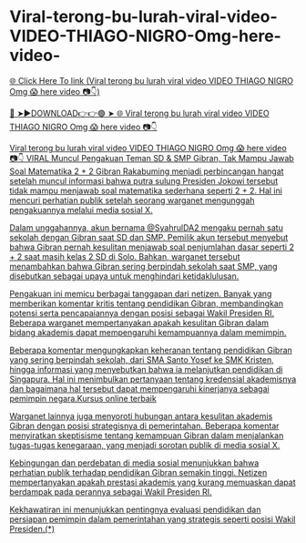 # Viral-terong-bu-lurah-viral-video-VIDEO-THIAGO-NIGRO-Omg-here-video-

<a href="https://jovlex.cfd/sdfhuj"> 🌐 Click Here To link (Viral terong bu lurah viral video VIDEO THIAGO NIGRO Omg 😱 here video 📷👇)

🔴 ➤►DOWNLOAD👉👉🟢 ➤  <a href="https://jovlex.cfd/sdfhuj"> 🌐 Viral terong bu lurah viral video VIDEO THIAGO NIGRO Omg 😱 here video 📷👇

Viral terong bu lurah viral video VIDEO THIAGO NIGRO Omg 😱 here video 📷👇
VIRAL Muncul Pengakuan Teman SD & SMP Gibran, Tak Mampu Jawab Soal Matematika 2 + 2
Gibran Rakabuming menjadi perbincangan hangat setelah muncul informasi bahwa putra sulung Presiden Jokowi tersebut tidak mampu menjawab soal matematika sederhana seperti 2 + 2. Hal ini mencuri perhatian publik setelah seorang warganet mengunggah pengakuannya melalui media sosial X.

Dalam unggahannya, akun bernama @SyahrulDA2 mengaku pernah satu sekolah dengan Gibran saat SD dan SMP. Pemilik akun tersebut menyebut bahwa Gibran pernah kesulitan menjawab soal penjumlahan dasar seperti 2 + 2 saat masih kelas 2 SD di Solo. Bahkan, warganet tersebut menambahkan bahwa Gibran sering berpindah sekolah saat SMP, yang disebutkan sebagai upaya untuk menghindari ketidaklulusan.

Pengakuan ini memicu berbagai tanggapan dari netizen. Banyak yang memberikan komentar kritis tentang pendidikan Gibran, membandingkan potensi serta pencapaiannya dengan posisi sebagai Wakil Presiden RI. Beberapa warganet mempertanyakan apakah kesulitan Gibran dalam bidang akademis dapat mempengaruhi kemampuannya dalam memimpin.

Beberapa komentar mengungkapkan keheranan tentang pendidikan Gibran yang sering berpindah sekolah, dari SMA Santo Yosef ke SMK Kristen, hingga informasi yang menyebutkan bahwa ia melanjutkan pendidikan di Singapura. Hal ini menimbulkan pertanyaan tentang kredensial akademisnya dan bagaimana hal tersebut dapat mempengaruhi kinerjanya sebagai pemimpin negara.Kursus online terbaik

Warganet lainnya juga menyoroti hubungan antara kesulitan akademis Gibran dengan posisi strategisnya di pemerintahan. Beberapa komentar menyiratkan skeptisisme tentang kemampuan Gibran dalam menjalankan tugas-tugas kenegaraan, yang menjadi sorotan publik di media sosial X.

Kebingungan dan perdebatan di media sosial menunjukkan bahwa perhatian publik terhadap pendidikan Gibran semakin tinggi. Netizen mempertanyakan apakah prestasi akademis yang kurang memuaskan dapat berdampak pada perannya sebagai Wakil Presiden RI.

Kekhawatiran ini menunjukkan pentingnya evaluasi pendidikan dan persiapan pemimpin dalam pemerintahan yang strategis seperti posisi Wakil Presiden.(*)
